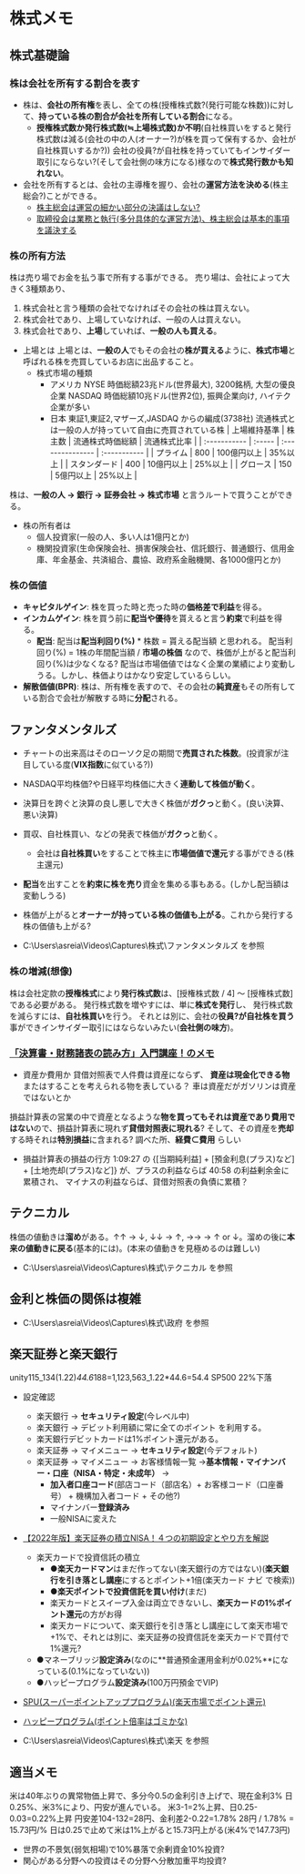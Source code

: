 # 株式メモ

## 株式基礎論

### 株は会社を所有する割合を表す

- 株は、**会社の所有権**を表し、全ての株(授権株式数?(発行可能な株数))に対して、**持っている株の割合が会社を所有している割合**になる。
  - **授権株式数か発行株式数(≒上場株式数)か不明**(自社株買いをすると発行株式数は減る(会社の中の人(オーナー?)が株を買って保有するか、会社が自社株買いするか?))
  会社の役員?が自社株を持っていてもインサイダー取引にならない?(そして会社側の味方になる)様なので**株式発行数かも知れない**。
- 会社を所有するとは、会社の主導権を握り、会社の**運営方法を決める**(株主総会?)ことができる。
  - [株主総会は運営の細かい部分の決議はしない?](https://www.youtube.com/watch?v=8gXw_6thyZk)
  - [取締役会は業務と執行(多分具体的な運営方法)、株主総会は基本的事項 を議決する](https://www.youtube.com/watch?v=y9IXbgZr__8)

### 株の所有方法

株は売り場でお金を払う事で所有する事ができる。
売り場は、会社によって大きく3種類あり、

1. 株式会社と言う種類の会社でなければその会社の株は買えない。
2. 株式会社であり、上場していなければ、一般の人は買えない。
3. 株式会社であり、**上場**していれば、**一般の人も買える**。

- 上場とは
上場とは、**一般の人**でもその会社の**株が買える**ように、**株式市場**と呼ばれる株を売買しているお店に出品すること。
  - 株式市場の種類
    - アメリカ
      NYSE 時価総額23兆ドル(世界最大), 3200銘柄, 大型の優良企業
      NASDAQ 時価総額10兆ドル(世界2位), 振興企業向け, ハイテク企業が多い
    - 日本
      東証1,東証2,マザーズ,JASDAQ からの編成(3738社)
      流通株式とは一般の人が持っていて自由に売買されている株
      | 上場維持基準 | 株主数 | 流通株式時価総額 | 流通株式比率 |
      | :----------- | :----- | :--------------- | :----------- |
      | プライム     | 800    | 100億円以上      | 35%以上      |
      | スタンダード | 400    | 10億円以上       | 25%以上      |
      | グロース     | 150    | 5億円以上        | 25%以上      |

株は、**一般の人 -> 銀行 -> 証券会社 -> 株式市場** と言うルートで買うことができる。

- 株の所有者は
  - 個人投資家(一般の人、多い人は1億円とか)
  - 機関投資家(生命保険会社、損害保険会社、信託銀行、普通銀行、信用金庫、年金基金、共済組合、農協、政府系金融機関、各1000億円とか)

### 株の価値

- **キャピタルゲイン**: 株を買った時と売った時の**価格差で利益**を得る。
- **インカムゲイン**: 株を買う前に**配当や優待**を貰えると言う**約束**で利益を得る。
  - **配当**: 配当は**配当利回り(%)** * 株数 = 貰える配当額 と思われる。
  配当利回り(%) = 1株の年間配当額 / **市場の株価** なので、株価が上がると配当利回り(%)は少なくなる?
  配当は市場価値ではなく企業の業績により変動しうる。しかし、株価よりはかなり安定しているらしい。
- **解散価値(BPR)**: 株は、所有権を表すので、その会社の**純資産**もその所有している割合で会社が解散する時に**分配**される。

## ファンタメンタルズ

- チャートの出来高はそのローソク足の期間で**売買された株数**。(投資家が注目している度(**VIX指数**に似ている?))
- NASDAQ平均株価?や日経平均株価に大きく**連動して株価が動く**。
- 決算日を跨ぐと決算の良し悪しで大きく株価が**ガクっ**と動く。(良い決算、悪い決算)
- 買収、自社株買い、などの発表で株価が**ガクっ**と動く。
  - 会社は**自社株買い**をすることで株主に**市場価値で還元**する事ができる(株主還元)

- **配当**を出すことを**約束に株を売り**資金を集める事もある。(しかし配当額は変動しうる)

- 株価が上がると**オーナーが持っている株の価値も上がる**。これから発行する株の価値も上がる?

- C:\Users\asreia\Videos\Captures\株式\ファンタメンタルズ を参照

### 株の増減(想像)

株は会社定款の**授権株式**により**発行株式数**は、[授権株式数 / 4] ～ [授権株式数] である必要がある。
発行株式数を増やすには、単に**株式を発行**し、
発行株式数を減らすには、**自社株買い**を行う。
それとは別に、会社の**役員?が自社株を買う**事ができインサイダー取引にはならないみたい(**会社側の味方**)。

### [「決算書・財務諸表の読み方」入門講座！のメモ](https://www.youtube.com/watch?v=0X0t1Mj9_NQ&list=LL&index=21)

- 資産か費用か
貸借対照表で人件費は資産にならず、
**資産は現金化できる物**またはすることを考えられる物を表している？
車は資産だがガソリンは資産ではないとか

損益計算表の営業の中で資産となるような**物を買ってもそれは資産であり費用ではない**ので、損益計算表に現れず**貸借対照表に現れる**?
そして、その資産を**売却**する時それは**特別損益**に含まれる?
調べた所、**経費⊂費用** らしい

- 損益計算表の損益の行方
1:09:27 の {[当期純利益] + [預金利息(プラス)など] + [土地売却(プラス)など]} が、プラスの利益ならば 40:58 の利益剰余金に累積され、
マイナスの利益ならば、貸借対照表の負債に累積？

## テクニカル

株価の値動きは**溜め**がある。↑↑ -> ↓, ↓↓ -> ↑, →→ -> ↑ or ↓。溜めの後に**本来の値動きに戻る**(基本的には)。(本来の値動きを見極めるのは難しい)

- C:\Users\asreia\Videos\Captures\株式\テクニカル を参照

## 金利と株価の関係は複雑

- C:\Users\asreia\Videos\Captures\株式\政府 を参照

## 楽天証券と楽天銀行

unity115_134(1.22)*44.6*188=1,123,563_1.22*44.6=54.4
SP500 22%下落

- 設定確認
  - 楽天銀行 -> **セキュリティ設定**(今レベル中)
  - 楽天銀行 -> デビット利用額に常に全てのポイント を利用する。
  - 楽天銀行デビットカードは1%ポイント還元がある。
  - 楽天証券 -> マイメニュー -> **セキュリティ設定**(今デフォルト)
  - 楽天証券 -> マイメニュー -> お客様情報一覧 ->**基本情報・マイナンバー・口座（NISA・特定・未成年）** ->
    - **加入者口座コード**(部店コード（部店名）+ お客様コード（口座番号） + 機構加入者コード + その他?)
    - マイナンバー**登録済み**
    - 一般NISAに変えた
- [【2022年版】楽天証券の積立NISA！４つの初期設定とやり方を解説](https://www.youtube.com/watch?v=c2oh29JlFpA&list=PLtjAIRnny3h6-A4pg4e8hudIsqHzTn9CR&index=6)
  - 楽天カードで投資信託の積立
    - ●**楽天カードマン**はまだ作ってない(楽天銀行の方ではない)(**楽天銀行を引き落とし講座**にするとポイント+1倍(楽天カード ナビ で検索))
    - ●**楽天ポイントで投資信託を買い付け**(まだ)
    - 楽天カードとスイープ入金は両立できないし、**楽天カードの1%ポイント還元**の方がお得
    - 楽天カードについて、楽天銀行を引き落とし講座にして楽天市場で+1%で、それとは別に、楽天証券の投資信託を楽天カードで買付で1%還元?
  - ●マネーブリッジ**設定済み**(なのに**普通預金運用金利が0.02%**になっている(0.1%になっていない))
  - ●ハッピープログラム**設定済み**(100万円預金でVIP)
- [SPU(スーパーポイントアッププログラム)(楽天市場でポイント還元)](https://www.youtube.com/watch?v=Ic9GhIhMfIw)
- [ハッピープログラム(ポイント倍率はゴミかな)](youtube.com/watch?v=ETy3B67Ia5Y)
  
- C:\Users\asreia\Videos\Captures\株式\楽天 を参照

## 適当メモ

米は40年ぶりの異常物価上昇で、多分今0.5の金利引き上げで、現在金利3%
日0.25%、米3%により、円安が進んでいる。
米3-1=2%上昇、日0.25-0.03=0.22%上昇
円安差104-132=28円、金利差2-0.22=1.78%
28円 / 1.78% = 15.73円/%
日は0.25で止めて米は1%上がると15.73円上がる(米4%で147.73円)

- 世界の不景気(弱気相場)で10%暴落で余剰資金10%投資?
- 関心がある分野への投資はその分野へ分散加重平均投資?
